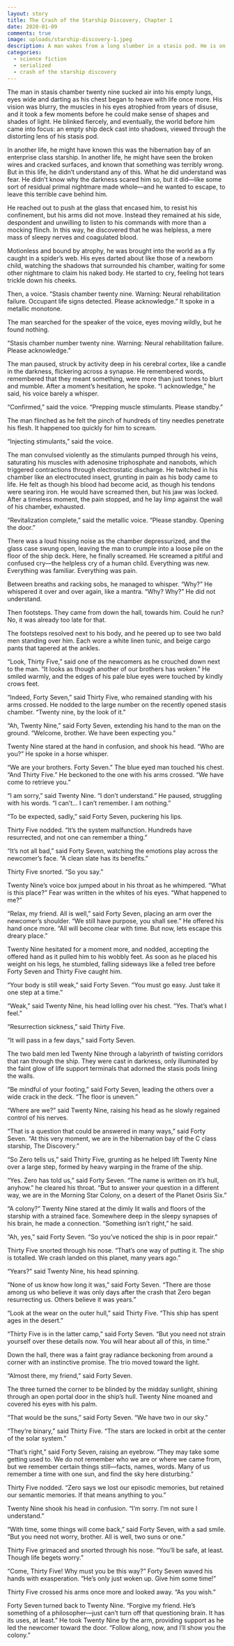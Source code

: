 ```yaml
---
layout: story
title: The Crash of the Starship Discovery, Chapter 1
date: 2020-01-09
comments: true
image: uploads/starship-discovery-1.jpeg
description: A man wakes from a long slumber in a stasis pod. He is on a crashed starship, and he has forgotten everything.
categories: 
  - science fiction
  - serialized
  - crash of the starship discovery
---
```


The man in stasis chamber twenty nine sucked air into his empty lungs, eyes wide and darting as his chest began to heave with life once more. His vision was blurry, the muscles in his eyes atrophied from years of disuse, and it took a few moments before he could make sense of shapes and shades of light. He blinked fiercely, and eventually, the world before him came into focus: an empty ship deck cast into shadows, viewed through the distorting lens of his stasis pod.

In another life, he might have known this was the hibernation bay of an enterprise class starship. In another life, he might have seen the broken wires and cracked surfaces, and known that something was terribly wrong. But in this life, he didn’t understand any of this. What he did understand was fear. He didn’t know why the darkness scared him so, but it did&mdash;like some sort of residual primal nightmare made whole&mdash;and he wanted to escape, to leave this terrible cave behind him.

He reached out to push at the glass that encased him, to resist his confinement, but his arms did not move. Instead they remained at his side, despondent and unwilling to listen to his commands with more than a mocking flinch. In this way, he discovered that he was helpless, a mere mass of sleepy nerves and coagulated blood.

Motionless and bound by atrophy, he was brought into the world as a fly caught in a spider’s web. His eyes darted about like those of a newborn child, watching the shadows that surrounded his chamber, waiting for some other nightmare to claim his naked body. He started to cry, feeling hot tears trickle down his cheeks.

Then, a voice. “Stasis chamber twenty nine. Warning: Neural rehabilitation failure. Occupant life signs detected. Please acknowledge.” It spoke in a metallic monotone.

The man searched for the speaker of the voice, eyes moving wildly, but he found nothing.

“Stasis chamber number twenty nine. Warning: Neural rehabilitation failure. Please acknowledge.”

The man paused, struck by activity deep in his cerebral cortex, like a candle in the darkness, flickering across a synapse. He remembered words, remembered that they meant something, were more than just tones to blurt and mumble. After a moment’s hesitation, he spoke. “I acknowledge,” he said, his voice barely a whisper.

“Confirmed,” said the voice. “Prepping muscle stimulants. Please standby.”

The man flinched as he felt the pinch of hundreds of tiny needles penetrate his flesh. It happened too quickly for him to scream.

“Injecting stimulants,” said the voice.

The man convulsed violently as the stimulants pumped through his veins, saturating his muscles with adenosine triphosphate and nanobots, which triggered contractions through electrostatic discharge. He twitched in his chamber like an electrocuted insect, grunting in pain as his body came to life. He felt as though his blood had become acid, as though his tendons were searing iron. He would have screamed then, but his jaw was locked. After a timeless moment, the pain stopped, and he lay limp against the wall of his chamber, exhausted.

“Revitalization complete,” said the metallic voice. “Please standby. Opening the door.”

There was a loud hissing noise as the chamber depressurized, and the glass case swung open, leaving the man to crumple into a loose pile on the floor of the ship deck. Here, he finally screamed. He screamed a pitiful and confused cry—the helpless cry of a human child. Everything was new. Everything was familiar. Everything was pain.

Between breaths and racking sobs, he managed to whisper. “Why?” He whispered it over and over again, like a mantra. “Why? Why?” He did not understand.

Then footsteps. They came from down the hall, towards him. Could he run? No, it was already too late for that. 

The footsteps resolved next to his body, and he peered up to see two bald men standing over him. Each wore a white linen tunic, and beige cargo pants that tapered at the ankles.

“Look, Thirty Five,” said one of the newcomers as he crouched down next to the man. “It looks as though another of our brothers has woken.” He smiled warmly, and the edges of his pale blue eyes were touched by kindly crows feet.

“Indeed, Forty Seven,” said Thirty Five, who remained standing with his arms crossed. He nodded to the large number on the recently opened stasis chamber. “Twenty nine, by the look of it.”

“Ah, Twenty Nine,” said Forty Seven, extending his hand to the man on the ground. “Welcome, brother. We have been expecting you.”

Twenty Nine stared at the hand in confusion, and shook his head. “Who are you?” He spoke in a horse whisper. 

“We are your brothers. Forty Seven.” The blue eyed man touched his chest. “And Thirty Five.” He beckoned to the one with his arms crossed. “We have come to retrieve you.”

“I am sorry,” said Twenty Nine. “I don’t understand.” He paused, struggling with his words. “I can’t… I can’t remember. I am nothing.”

“To be expected, sadly,” said Forty Seven, puckering his lips.

Thirty Five nodded. “It’s the system malfunction. Hundreds have resurrected, and not one can remember a thing.”

“It’s not all bad,” said Forty Seven, watching the emotions play across the newcomer’s face. “A clean slate has its benefits.”

Thirty Five snorted. “So you say.”

Twenty Nine’s voice box jumped about in his throat as he whimpered. “What is this place?” Fear was written in the whites of his eyes. “What happened to me?” 
    
“Relax, my friend. All is well,” said Forty Seven, placing an arm over the newcomer’s shoulder. “We still have purpose, you shall see.” He offered his hand once more. “All will become clear with time. But now, lets escape this dreary place.”

Twenty Nine hesitated for a moment more, and nodded, accepting the offered hand as it pulled him to his wobbly feet. As soon as he placed his weight on his legs, he stumbled, falling sideways like a felled tree before Forty Seven and Thirty Five caught him.

“Your body is still weak,” said Forty Seven. “You must go easy. Just take it one step at a time.”

“Weak,” said Twenty Nine, his head lolling over his chest. “Yes. That’s what I feel.”

“Resurrection sickness,” said Thirty Five.

“It will pass in a few days,” said Forty Seven.

The two bald men led Twenty Nine through a labyrinth of twisting corridors that ran through the ship. They were cast in darkness, only illuminated by the faint glow of life support terminals that adorned the stasis pods lining the walls. 

“Be mindful of your footing,” said Forty Seven, leading the others over a wide crack in the deck. “The floor is uneven.”

“Where are we?” said Twenty Nine, raising his head as he slowly regained control of his nerves.

“That is a question that could be answered in many ways,” said Forty Seven. “At this very moment, we are in the hibernation bay of the C class starship, The Discovery.”

“So Zero tells us,” said Thirty Five, grunting as he helped lift Twenty Nine over a large step, formed by heavy warping in the frame of the ship.

“Yes. Zero has told us,” said Forty Seven. “The name is written on it’s hull, anyhow.” he cleared his throat. “But to answer your question in a different way, we are in the Morning Star Colony, on a desert of the Planet Osiris Six.”

“A colony?” Twenty Nine stared at the dimly lit walls and floors of the starship with a strained face. Somewhere deep in the sleepy synapses of his brain, he made a connection. “Something isn’t right,” he said.

“Ah, yes,” said Forty Seven. “So you’ve noticed the ship is in poor repair.”

Thirty Five snorted through his nose. “That’s one way of putting it. The ship is totalled. We crash landed on this planet, many years ago.”

“Years?” said Twenty Nine, his head spinning. 

“None of us know how long it was,” said Forty Seven. “There are those among us who believe it was only days after the crash that Zero began resurrecting us. Others believe it was years.”

“Look at the wear on the outer hull,” said Thirty Five. “This ship has spent ages in the desert.”

“Thirty Five is in the latter camp,” said Forty Seven. “But you need not strain yourself over these details now. You will hear about all of this, in time.”

Down the hall, there was a faint gray radiance beckoning from around a corner with an instinctive promise. The trio moved toward the light.

“Almost there, my friend,” said Forty Seven. 

The three turned the corner to be blinded by the midday sunlight, shining through an open portal door in the ship’s hull. Twenty Nine moaned and covered his eyes with his palm.

“That would be the suns,” said Forty Seven. “We have two in our sky.”

“They’re binary,” said Thirty Five. “The stars are locked in orbit at the center of the solar system.”

“That’s right,” said Forty Seven, raising an eyebrow.  “They may take some getting used to. We do not remember who we are or where we came from, but we remember certain things still&mdash;facts, names, words. Many of us remember a time with one sun, and find the sky here disturbing.”

Thirty Five nodded. “Zero says we lost our episodic memories, but retained our semantic memories. If that means anything to you.”

Twenty Nine shook his head in confusion. “I’m sorry. I’m not sure I understand.”

“With time, some things will come back,” said Forty Seven, with a sad smile. “But you need not worry, brother. All is well, two suns or one.”

Thirty Five grimaced and snorted through his nose. “You’ll be safe, at least. Though life begets worry.”

“Come, Thirty Five! Why must you be this way?” Forty Seven waved his hands with exasperation. “He’s only just woken up. Give him some time!”

Thirty Five crossed his arms once more and looked away. “As you wish.”

Forty Seven turned back to Twenty Nine. “Forgive my friend. He’s something of a philosopher&mdash;just can’t turn off that questioning brain. It has its uses, at least.” He took Twenty Nine by the arm, providing support as he led the newcomer toward the door. “Follow along, now, and I’ll show you the colony.”

